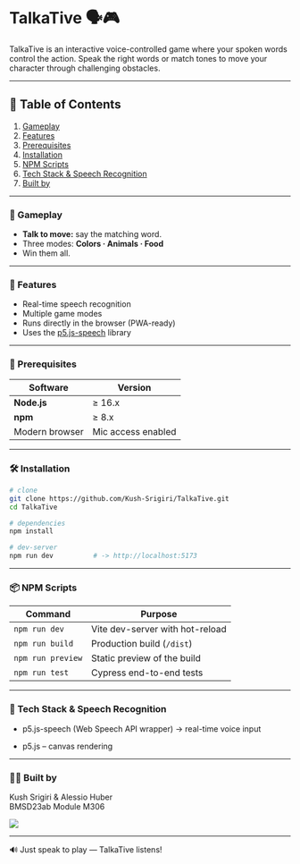 # TalkaTive 🗣️🎮

TalkaTive is an interactive voice-controlled game where your spoken words control the action. Speak the right words or match tones to move your character through challenging obstacles.

---

## 📑 Table of Contents
1. [Gameplay](#-gameplay)
2. [Features](#-features)
3. [Prerequisites](#-prerequisites)
4. [Installation](#installation)
5. [NPM Scripts](#-npm-scripts)
6. [Tech Stack & Speech Recognition](#-tech-stack--speech-recognition)
7. [Built by](#-built-by)

---

### 🎯 Gameplay
- **Talk to move:** say the matching word.
- Three modes: **Colors · Animals · Food**
- Win them all.


---

### 🌟 Features
- Real-time speech recognition  
- Multiple game modes  
- Runs directly in the browser (PWA-ready)  
- Uses the [p5.js-speech](https://idmnyu.github.io/p5.js-speech/) library

---

### 🚀 Prerequisites
| Software      | Version |
| ------------- | ------- |
| **Node.js**   | ≥ 16.x  |
| **npm**       | ≥ 8.x   |
| Modern browser| Mic access enabled |

---

### 🛠️ Installation

```bash
# clone
git clone https://github.com/Kush-Srigiri/TalkaTive.git
cd TalkaTive

# dependencies
npm install

# dev-server
npm run dev          # -> http://localhost:5173
```

---

### 📦 NPM Scripts


| Command           | Purpose                         |
| ----------------- | ------------------------------- |
| `npm run dev`     | Vite dev-server with hot-reload |
| `npm run build`   | Production build (`/dist`)      |
| `npm run preview` | Static preview of the build     |
| `npm run test`    | Cypress end-to-end tests        |

---

### 🎤 Tech Stack & Speech Recognition

- p5.js-speech (Web Speech API wrapper) → real-time voice input

- p5.js – canvas rendering

---

### 👨‍💻 Built by

Kush Srigiri & Alessio Huber  
BMSD23ab Module M306

<a href="https://github.com/kush-srigiri/pss/graphs/contributors">
  <img src="https://contrib.rocks/image?&columns=25&max=10000&&repo=kush-srigiri/talkative" />
</a>


---
🔊 Just speak to play — TalkaTive listens!

